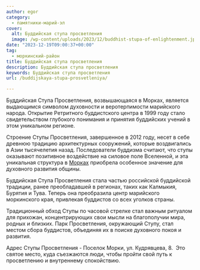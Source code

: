 ```yaml
---
author: egor
category:
  - памятники-марий-эл
cover:
  alt: Буддийская ступа просветления
  image: /wp-content/uploads/2023/12/buddhist-stupa-of-enlightenment.jpg
date: "2023-12-19T09:00:37+00:00"
tag:
  - моркинский-район
title: Буддийская ступа просветления
description: Буддийская ступа просветления
keywords: Буддийская ступа просветления
url: /buddijskaya-stupa-prosvetleniya/

---
```

Буддийская Ступа Просветления, возвышающаяся в Морках, является выдающимся символом духовности и веротерпимости марийского народа. Открытие Ретритного буддистского центра в 1999 году стало свидетельством глубокого понимания и принятия буддийских учений в этом уникальном регионе.

Строение Ступы Просветления, завершенное в 2012 году, несет в себе древнюю традицию архитектурных сооружений, которые воздвигались в Азии тысячелетия назад. Последователи буддизма считают, что ступы оказывают позитивное воздействие на силовое поле Вселенной, и эта уникальная структура в [Морках](/finno-ugorskij-mir-v-morkah/) приобрела особенное значение для духовного развития общины.

Буддийская Ступа Просветления стала частью российской буддийской традиции, ранее преобладавшей в регионах, таких как Калмыкия, Бурятия и Тува. Теперь она преобразила центр марийского моркинского края, привлекая буддистов со всех уголков страны.

Традиционный обход Ступы по часовой стрелке стал важным ритуалом для прихожан, концентрирующих свои мысли на благополучии мира, родных и близких. Парк Просветления, окружающий Ступу, стал местом сбора буддистов, объединяя их в поиске духовного покоя и развития.

Адрес Ступы Просветления \- Поселок Морки, ул. Кудрявцева, 8.  Это святое место, куда съезжаются люди, чтобы пройти свой путь к просветлению и внутреннему спокойствию.

